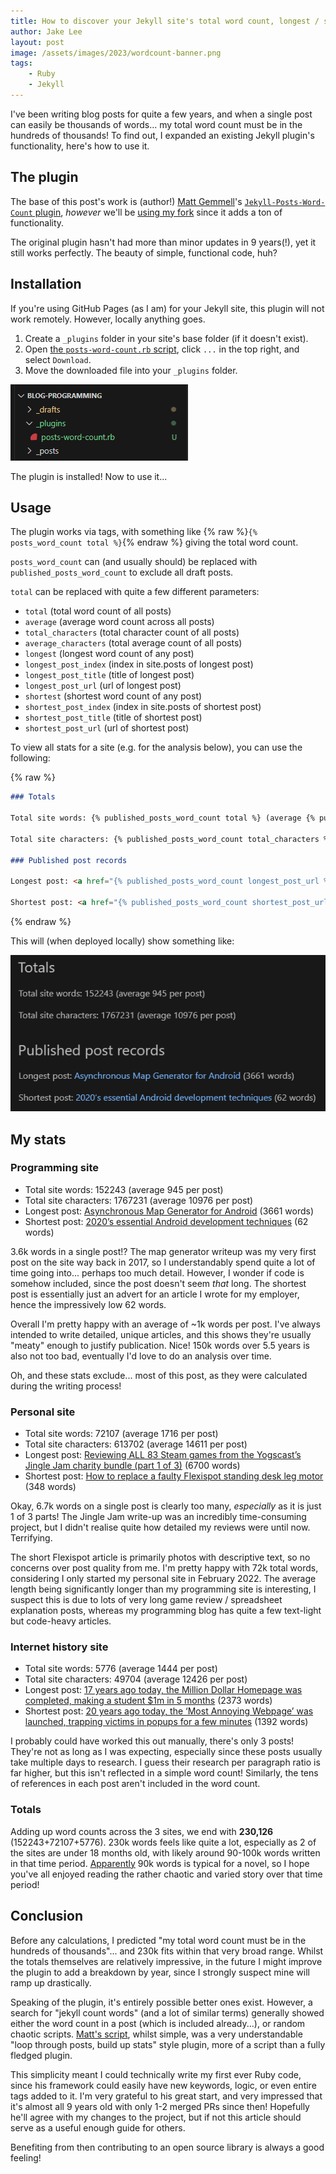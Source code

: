 ```yaml
---
title: How to discover your Jekyll site's total word count, longest / shortest post, and more 🔡
author: Jake Lee
layout: post
image: /assets/images/2023/wordcount-banner.png
tags:
    - Ruby
    - Jekyll
---
```


I've been writing blog posts for quite a few years, and when a single post can easily be thousands of words... my total word count must be in the hundreds of thousands! To find out, I expanded an existing Jekyll plugin's functionality, here's how to use it.

## The plugin

The base of this post's work is (author!) [Matt Gemmell](https://mattgemmell.com/)'s [`Jekyll-Posts-Word-Count` plugin](https://github.com/mattgemmell/Jekyll-Posts-Word-Count), *however* we'll be [using my fork](https://github.com/JakeSteam/Jekyll-Posts-Word-Count) since it adds a ton of functionality.

The original plugin hasn't had more than minor updates in 9 years(!), yet it still works perfectly. The beauty of simple, functional code, huh? 

## Installation

If you're using GitHub Pages (as I am) for your Jekyll site, this plugin will not work remotely. However, locally anything goes.

1. Create a `_plugins` folder in your site's base folder (if it doesn't exist).
2. Open [the `posts-word-count.rb` script](https://github.com/JakeSteam/Jekyll-Posts-Word-Count/blob/master/posts-word-count.rb), click `...` in the top right, and select `Download`.
3. Move the downloaded file into your `_plugins` folder.

[![](/assets/images/2023/wordcount-installed.png)](/assets/images/2023/wordcount-installed.png)

The plugin is installed! Now to use it...

## Usage

The plugin works via tags, with something like {% raw %}`{% posts_word_count total %}`{% endraw %} giving the total word count.

`posts_word_count` can (and usually should) be replaced with `published_posts_word_count` to exclude all draft posts.

`total` can be replaced with quite a few different parameters:

* `total` (total word count of all posts)
* `average` (average word count across all posts)
* `total_characters` (total character count of all posts)
* `average_characters` (total average count of all posts)
* `longest` (longest word count of any post)
* `longest_post_index` (index in site.posts of longest post)
* `longest_post_title` (title of longest post)
* `longest_post_url` (url of longest post)
* `shortest` (shortest word count of any post)
* `shortest_post_index` (index in site.posts of shortest post)
* `shortest_post_title` (title of shortest post)
* `shortest_post_url` (url of shortest post)

To view all stats for a site (e.g. for the analysis below), you can use the following:

{% raw %}
```markdown
### Totals

Total site words: {% published_posts_word_count total %} (average {% published_posts_word_count average %} per post)

Total site characters: {% published_posts_word_count total_characters %} (average {% published_posts_word_count average_characters %} per post)

### Published post records 

Longest post: <a href="{% published_posts_word_count longest_post_url %}">{% published_posts_word_count longest_post_title %}</a> ({% published_posts_word_count longest %} words)

Shortest post: <a href="{% published_posts_word_count shortest_post_url %}">{% published_posts_word_count shortest_post_title %}</a> ({% published_posts_word_count shortest %} words)
```
{% endraw %}

This will (when deployed locally) show something like:

[![](/assets/images/2023/wordcount-deployed.png)](/assets/images/2023/wordcount-deployed.png)

## My stats

### Programming site

* Total site words: 152243 (average 945 per post)
* Total site characters: 1767231 (average 10976 per post)
* Longest post: [Asynchronous Map Generator for Android](https://blog.jakelee.co.uk/android-asynchronous-map-generator/) (3661 words)
* Shortest post: [2020’s essential Android development techniques](https://blog.jakelee.co.uk/2020s-essential-android-development-techniques/) (62 words)

3.6k words in a single post!? The map generator writeup was my very first post on the site way back in 2017, so I understandably spend quite a lot of time going into... perhaps too much detail. However, I wonder if code is somehow included, since the post doesn't seem *that* long. The shortest post is essentially just an advert for an article I wrote for my employer, hence the impressively low 62 words.

Overall I'm pretty happy with an average of ~1k words per post. I've always intended to write detailed, unique articles, and this shows they're usually "meaty" enough to justify publication. Nice! 150k words over 5.5 years is also not too bad, eventually I'd love to do an analysis over time.

Oh, and these stats exclude... most of this post, as they were calculated during the writing process!

### Personal site

* Total site words: 72107 (average 1716 per post)
* Total site characters: 613702 (average 14611 per post)
* Longest post: [Reviewing ALL 83 Steam games from the Yogscast’s Jingle Jam charity bundle (part 1 of 3)](https://jakelee.co.uk/reviewing-every-jingle-jam-steam-game/) (6700 words)
* Shortest post: [How to replace a faulty Flexispot standing desk leg motor](https://jakelee.co.uk/replacing-flexispot-e7-leg-motor/) (348 words)

Okay, 6.7k words on a single post is clearly too many, *especially* as it is just 1 of 3 parts! The Jingle Jam write-up was an incredibly time-consuming project, but I didn't realise quite how detailed my reviews were until now. Terrifying.

The short Flexispot article is primarily photos with descriptive text, so no concerns over post quality from me. I'm pretty happy with 72k total words, considering I only started my personal site in February 2022. The average length being significantly longer than my programming site is interesting, I suspect this is due to lots of very long game review / spreadsheet explanation posts, whereas my programming blog has quite a few text-light but code-heavy articles.

### Internet history site

* Total site words: 5776 (average 1444 per post)
* Total site characters: 49704 (average 12426 per post)
* Longest post: [17 years ago today, the Million Dollar Homepage was completed, making a student $1m in 5 months](https://history.jakelee.co.uk/million-dollar-homepage/) (2373 words)
* Shortest post: [20 years ago today, the ‘Most Annoying Webpage’ was launched, trapping victims in popups for a few minutes](https://history.jakelee.co.uk/most-annoying-webpage/) (1392 words)

I probably could have worked this out manually, there's only 3 posts! They're not as long as I was expecting, especially since these posts usually take multiple days to research. I guess their research per paragraph ratio is far higher, but this isn't reflected in a simple word count! Similarly, the tens of references in each post aren't included in the word count.

### Totals

Adding up word counts across the 3 sites, we end with **230,126** (152243+72107+5776). 230k words feels like quite a lot, especially as 2 of the sites are under 18 months old, with likely around 90-100k words written in that time period. [Apparently](https://prowritingaid.com/average-book-length#:~:text=What%20Is%20the%20Average%20Novel,shorter%20than%20novels%20for%20adults.) 90k words is typical for a novel, so I hope you've all enjoyed reading the rather chaotic and varied story over that time period!

## Conclusion

Before any calculations, I predicted "my total word count must be in the hundreds of thousands"... and 230k fits within that very broad range. Whilst the totals themselves are relatively impressive, in the future I might improve the plugin to add a breakdown by year, since I strongly suspect mine will ramp up drastically. 

Speaking of the plugin, it's entirely possible better ones exist. However, a search for "jekyll count words" (and a lot of similar terms) generally showed either the word count in a post (which is included already...), or random chaotic scripts. [Matt's script](https://github.com/mattgemmell/Jekyll-Posts-Word-Count/blob/master/posts-word-count.rb), whilst simple, was a very understandable "loop through posts, build up stats" style plugin, more of a script than a fully fledged plugin.

This simplicity meant I could technically write my first ever Ruby code, since his framework could easily have new keywords, logic, or even entire tags added to it. I'm very grateful to his great start, and very impressed that it's almost all 9 years old with only 1-2 merged PRs since then! Hopefully he'll agree with my changes to the project, but if not this article should serve as a useful enough guide for others.

Benefiting from then contributing to an open source library is always a good feeling!